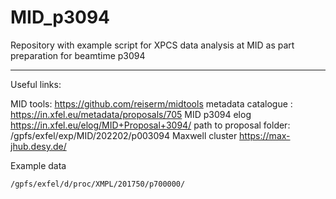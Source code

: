 # MID_p3094
Repository with example script for XPCS data analysis at MID as part preparation for beamtime p3094

-----------------------------

Useful links: 

MID tools: https://github.com/reiserm/midtools
metadata catalogue : https://in.xfel.eu/metadata/proposals/705
MID p3094 elog https://in.xfel.eu/elog/MID+Proposal+3094/
path to proposal folder: /gpfs/exfel/exp/MID/202202/p003094
Maxwell cluster https://max-jhub.desy.de/


Example data 


```bash
/gpfs/exfel/d/proc/XMPL/201750/p700000/
```
